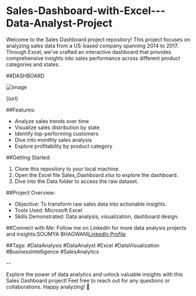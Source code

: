 # Sales-Dashboard-with-Excel---Data-Analyst-Project

Welcome to the Sales Dashboard project repository! This project focuses on analyzing sales data from a US-based company spanning 2014 to 2017. Through Excel, we've crafted an interactive dashboard that provides comprehensive insights into sales performance across different product categories and states.

##DASHBOARD

![Image](https://github.com/user-attachments/assets/7ac596e7-d1ea-4142-aea8-b56ad9b8a5d8)

](url)



##Features:
* Analyze sales trends over time
* Visualize sales distribution by state
* Identify top-performing customers
* Dive into monthly sales analysis
* Explore profitability by product category




##Getting Started:
1. Clone this repository to your local machine.
2. Open the Excel file Sales_Dashboard.xlsx to explore the dashboard.
3. Dive into the Data folder to access the raw dataset.


   
##Project Overview:
* Objective: To transform raw sales data into actionable insights.
* Tools Used: Microsoft Excel
* Skills Demonstrated: Data analysis, visualization, dashboard design.



##Connect with Me:
Follow me on LinkedIn for more data analysis projects and insights:SOUMYA BHAGWANI[LinkedIn Profile](https://www.linkedin.com/in/soumya-bhagwani-550785227/)




##Tags:
#DataAnalysis #DataAnalyst #Excel #DataVisualization #BusinessIntelligence #SalesAnalytics


--

Explore the power of data analytics and unlock valuable insights with this Sales Dashboard project! Feel free to reach out for any questions or collaborations. Happy analyzing! 🚀










